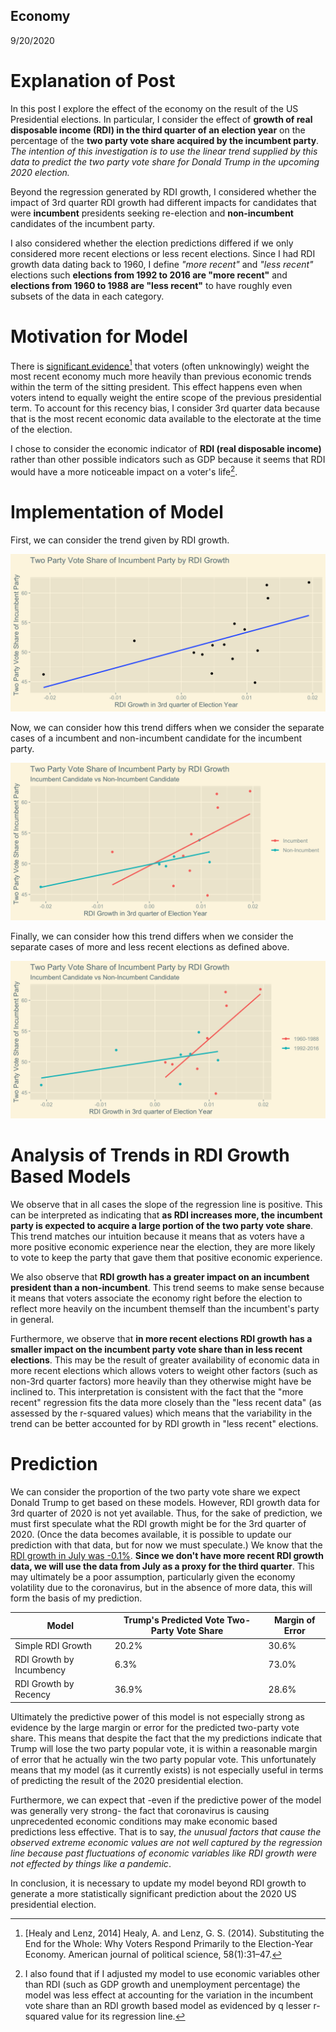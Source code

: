 ## Economy

9/20/2020

# Explanation of Post

In this post I explore the effect of the economy on the result of the US Presidential elections. In particular, I consider the effect of **growth of real disposable income (RDI) in the third quarter of an election year** on the percentage of the **two party vote share acquired by the incumbent party**. *The intention of this investigation is to use the linear trend supplied by this data to predict the two party vote share for Donald Trump in the upcoming 2020 election.*

Beyond the regression generated by RDI growth, I considered whether the impact of 3rd quarter RDI growth had different impacts for candidates that were **incumbent** presidents seeking re-election and **non-incumbent** candidates of the incumbent party.

I also considered whether the election predictions differed if we only considered more recent elections or less recent elections. Since I had RDI growth data dating back to 1960, I define *"more recent"* and *"less recent"* elections such **elections from 1992 to 2016 are "more recent"** and **elections from 1960 to 1988 are "less recent"** to have roughly even subsets of the data in each category.


# Motivation for Model

There is [significant evidence](https://onlinelibrary-wiley-com.ezp-prod1.hul.harvard.edu/doi/pdfdirect/10.1111/ajps.12053)[^1] that voters (often unknowingly) weight the most recent economy much more heavily than previous economic trends within the term of the sitting president. This effect happens even when voters intend to equally weight the entire scope of the previous presidential term. To account for this recency bias, I consider 3rd quarter data because that is the most recent economic data available to the electorate at the time of the election.

I chose to consider the economic indicator of **RDI (real disposable income)** rather than other possible indicators such as GDP because it seems that RDI would have a more noticeable impact on a voter's life[^2]. 

# Implementation of Model

First, we can consider the trend given by RDI growth.

![image of RDI growth vs two party vote share](../figures/rdi_growth_basic.png)

Now, we can consider how this trend differs when we consider the separate cases of a incumbent and non-incumbent candidate for the incumbent party.

![image of RDI growth vs two party vote share by incumbency](../figures/rdi_growth_incumbent.png)

Finally, we can consider how this trend differs when we consider the separate cases of more and less recent elections as defined above.

![image of RDI growth vs two party vote share by election year](../figures/rdi_growth_age.png)

# Analysis of Trends in RDI Growth Based Models

We observe that in all cases the slope of the regression line is positive. This can be interpreted as indicating that **as RDI increases more, the incumbent party is expected to acquire a large portion of the two party vote share**. This trend matches our intuition because it means that as voters have a more positive economic experience near the election, they are more likely to vote to keep the party that gave them that positive economic experience.

We also observe that **RDI growth has a greater impact on an incumbent president than a non-incumbent**. This trend seems to make sense because it means that voters associate the economy right before the election to reflect more heavily on the incumbent themself than the incumbent's party in general.


Furthermore, we observe that **in more recent elections RDI growth has a smaller impact on the incumbent party vote share than in less recent elections**. This may be the result of greater availability of economic data in more recent elections which allows voters to weight other factors (such as non-3rd quarter factors) more heavily than they otherwise might have be inclined to. This interpretation is consistent with the fact that the "more recent" regression fits the data more closely than the "less recent data" (as assessed by the r-squared values) which means that the variability in the trend can be better accounted for by RDI growth in "less recent" elections.


# Prediction

We can consider the proportion of the two party vote share we expect Donald Trump to get based on these models. However, RDI growth data for 3rd quarter of 2020 is not yet available. Thus, for the sake of prediction, we must first speculate what the RDI growth might be for the 3rd quarter of 2020. (Once the data becomes available, it is possible to update our prediction with that data, but for now we must speculate.) We know that the [RDI growth in July was -0.1%](https://www.bea.gov/news/2020/personal-income-and-outlays-july-2020#:~:text=Disposable%20personal%20income%20(DPI)%20increased,(tables%205%20and%207).). **Since we don't have more recent RDI growth data, we will use the data from July as a proxy for the third quarter**. This may ultimately be a poor assumption, particularly given the economy volatility due to the coronavirus, but in the absence of more data, this will form the basis of my prediction.

| Model                    | Trump's Predicted Vote Two-Party Vote Share  | Margin of Error
|--------------------------|----------------------------------------------|----------------
| Simple RDI Growth        |                  20.2%                       |30.6%
| RDI Growth by Incumbency |                   6.3%                       |73.0%   
| RDI Growth by Recency    |                  36.9%                       |28.6%     

Ultimately the predictive power of this model is not especially strong as evidence by the large margin or error for the predicted two-party vote share. This means that despite the fact that the my predictions indicate that Trump will lose the two party popular vote, it is within a reasonable margin of error that he actually win the two party popular vote. This unfortunately means that my model (as it currently exists) is not especially useful in terms of predicting the result of the 2020 presidential election.

Furthermore, we can expect that -even if the predictive power of the model was generally very strong- the fact that coronavirus is causing unprecedented economic conditions may make economic based predictions less effective. That is to say, *the unusual factors that cause the observed extreme economic values are not well captured by the regression line because past fluctuations of economic variables like RDI growth were not effected by things like a pandemic*.

In conclusion, it is necessary to update my model beyond RDI growth to generate a more statistically significant prediction about the 2020 US presidential election.

[^1]: [Healy and Lenz, 2014] Healy, A. and Lenz, G. S. (2014). Substituting the End for the Whole: Why Voters Respond Primarily to the Election-Year Economy. American journal of political science, 58(1):31–47.

[^2]: I also found that if I adjusted my model to use economic variables other than RDI (such as GDP growth and unemployment percentage) the model was less effect at accounting for the variation in the incumbent vote share than an RDI growth based model as evidenced by q lesser r-squared value for its regression line.